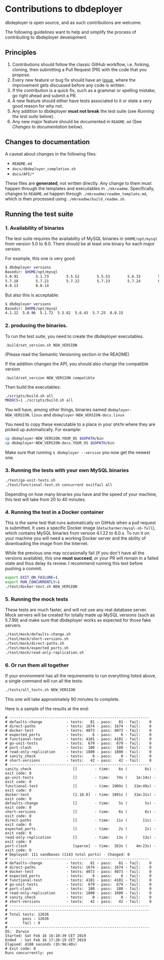 # Contributions to dbdeployer

dbdeployer is open source, and as such contributions are welcome.

The following guidelines want to help and simplify the process of contributing to dbdeployer development.

## Principles

1. Contributions should follow the classic GitHub workflow, i.e. forking, cloning, then submitting a Pull Request (PR) 
with the code that you propose.
2. Every new feature or bug fix should have an [issue](https://github.com/datacharmer/dbdeployer/issues), where the 
improvement gets discussed before any code is written.
3. If the contribution is a quick fix, such as a grammar or spelling mistake, go right ahead and submit a PR.
4. A new feature should either have tests associated to it or state a very good reason for why not.
5. Any addition to dbdeployer **must not break** the test suite (see *Running the test suite* below).
6. Any new major feature should be documented in `README.md` (See *Changes to documentation* below).

## Changes to documentation

A caveat about changes in the following files:

* `README.md`
* `docs/dbdeployer_completion.sh`
* `docs/API/*`

These files are **generated**, not written directly. Any change to them must happen through the templates and executables 
in `./mkreadme`. Specifically, changes to `README.md` happen through `./mkreadme/readme_template.md`, which is then
processed using `./mkreadme/build_readme.sh`. 


## Running the test suite


### 1. Availability of binaries

The test suite requires the availability of MySQL binaries in `$HOME/opt/mysql` from version 5.0 to 8.0. There should be 
at least one binary for each major version.

For example, this one is very good:

```bash
$ dbdeployer versions
Basedir: $HOME/opt/mysql
5.0.91        5.1.73        5.5.52        5.5.53        5.6.33        5.6.41
5.7.18        5.7.21        5.7.22        5.7.23        5.7.24        8.0.11
8.0.13        8.0.14
```

But also this is acceptable:

```bash
$ dbdeployer versions
Basedir: $HOME/opt/mysql
4.1.22  5.0.96  5.1.72  5.5.62  5.6.43  5.7.25  8.0.15
```

### 2. producing the binaries.

To run the test suite, you need to create the dbdeployer executables.

`.build/set_version.sh NEW_VERSION`

(Please read the Semantic Versioning section in the README)

If the addition changes the API, you should also change the compatible version

`.build/set_version NEW_VERSION compatible`

Then build the  executables:

```bash
./scripts/build.sh all
MKDOCS=1 ./scripts/build.sh all
```

You will have, among other things, binaries named `dbdeployer-NEW_VERSION.linux` and `dbdeployer-NEW_VERSION-docs.linux`

You need to copy these executable to a place in your `$PATH` where they are picked up automatically. For example:

```bash
cp dbdeployer-NEW_VERSION.YOUR_OS $GOPATH/bin
cp dbdeployer-NEW_VERSION-docs.YOUR_OS $GOPATH/bin
```

Make sure that running `$ dbdeployer --version` you now get the newest one.


### 3. Running the tests with your own MySQL binaries

```bash
./test/go-unit-tests.sh
./test/functional-test.sh concurrent exitfail all
```

Depending on how many binaries you have and the speed of your machine, this test will take from 20 to 40 minutes.


### 4. Running the test in a Docker container

This is the same test that runs automatically on GitHub when a pull request is submitted. It uses a specific Docker
image (`datacharmer/mysql-sb-full`), which contains MySQL binaries from version 4.1.22 to 8.0.x. To run it on your
machine you will need a working Docker server and the ability of downloading the image from the Internet.

While the previous one may occasionally fail (if you don't have all the versions available), this one **must succeed**, 
or your PR will remain in a failed state and thus delay its review. I recommend running this test before pushing a commit.

```bash
export EXIT_ON_FAILURE=1
export RUN_CONCURRENTLY=1
./test/docker-test.sh NEW_VERSION
```

### 5. Running the mock tests

These tests are much faster, and will not use any real database server. Mock servers will be created for totally
made up MySQL versions (such as 5.7.99) and make sure that dbdeployer works as expected for those fake servers.

```bash
./test/mock/defaults-change.sh
./test/mock/short-versions.sh
./test/mock/direct-paths.sh
./test/mock/expected_ports.sh
./test/mock/read-only-replication.sh
```


### 6. Or run them all together

If your environment has all the requirements to run everything listed above, a single command will run all the tests:

```bash
./tests/all_tests.sh NEW_VERSION
```

This one will take approximately 90 minutes to complete.

Here is a sample of the results at the end:

```
# ----------------------------------------------------------------
# defaults-change           - tests:   81 - pass:   81 - fail:    0
# direct-paths              - tests: 1674 - pass: 1674 - fail:    0
# docker-test               - tests: 4073 - pass: 4073 - fail:    0
# expected_ports            - tests:    6 - pass:    6 - fail:    0
# functional-test           - tests: 4101 - pass: 4101 - fail:    0
# go-unit-tests             - tests:  679 - pass:  679 - fail:    0
# port-clash                - tests:  180 - pass:  180 - fail:    0
# read-only-replication     - tests: 1800 - pass: 1800 - fail:    0
# sanity_check              - tests:    0 - pass:    0 - fail:    0
# short-versions            - tests:   42 - pass:   42 - fail:    0
# ----------------------------------------------------------------
sanity_check                   []        - time:    6s (        6s) - exit code: 0
go-unit-tests                  []        - time:   74s (    1m:14s) - exit code: 0
functional-test                []        - time: 1909s (   31m:49s) - exit code: 0
docker-test                    [1.18.0]  - time: 1891s (   31m:31s) - exit code: 0
defaults-change                []        - time:    5s (        5s) - exit code: 0
short-versions                 []        - time:    6s (        6s) - exit code: 0
direct-paths                   []        - time:   11s (       11s) - exit code: 0
expected_ports                 []        - time:    2s (        2s) - exit code: 0
read-only-replication          []        - time:   13s (       13s) - exit code: 0
port-clash                     [sparse]  - time:  263s (    4m:23s) - exit code: 0
# Deployed: 111 sandboxes (1143 total ports) - Changed: 0
# ----------------------------------------------------------------
# defaults-change           - tests:   81 - pass:   81 - fail:    0
# direct-paths              - tests: 1674 - pass: 1674 - fail:    0
# docker-test               - tests: 4073 - pass: 4073 - fail:    0
# expected_ports            - tests:    6 - pass:    6 - fail:    0
# functional-test           - tests: 4101 - pass: 4101 - fail:    0
# go-unit-tests             - tests:  679 - pass:  679 - fail:    0
# port-clash                - tests:  180 - pass:  180 - fail:    0
# read-only-replication     - tests: 1800 - pass: 1800 - fail:    0
# sanity_check              - tests:    0 - pass:    0 - fail:    0
# short-versions            - tests:   42 - pass:   42 - fail:    0
# ----------------------------------------------------------------
# ----------------------------------------------------------------
# Total tests: 12636
#       pass : 12636
#       fail : 0
# ----------------------------------------------------------------
OS:  Darwin
Started: Sat Feb 16 16:10:39 CET 2019
Ended  : Sat Feb 16 17:20:19 CET 2019
Elapsed: 4180 seconds (1h:9m:40s)
# Exit code: 0
Runs concurrently: yes
```
